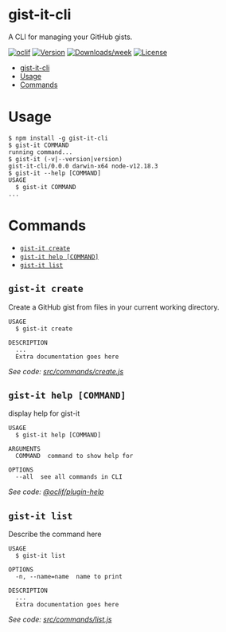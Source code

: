 # gist-it-cli

A CLI for managing your GitHub gists.

[![oclif](https://img.shields.io/badge/cli-oclif-brightgreen.svg)](https://oclif.io)
[![Version](https://img.shields.io/npm/v/gist-it-cli.svg)](https://npmjs.org/package/gist-it-cli)
[![Downloads/week](https://img.shields.io/npm/dw/gist-it-cli.svg)](https://npmjs.org/package/gist-it-cli)
[![License](https://img.shields.io/npm/l/gist-it-cli.svg)](https://github.com/cli/gist-it-cli/blob/master/package.json)

<!-- toc -->
* [gist-it-cli](#gist-it-cli)
* [Usage](#usage)
* [Commands](#commands)
<!-- tocstop -->

# Usage

<!-- usage -->
```sh-session
$ npm install -g gist-it-cli
$ gist-it COMMAND
running command...
$ gist-it (-v|--version|version)
gist-it-cli/0.0.0 darwin-x64 node-v12.18.3
$ gist-it --help [COMMAND]
USAGE
  $ gist-it COMMAND
...
```
<!-- usagestop -->

# Commands

<!-- commands -->
* [`gist-it create`](#gist-it-create)
* [`gist-it help [COMMAND]`](#gist-it-help-command)
* [`gist-it list`](#gist-it-list)

## `gist-it create`

Create a GitHub gist from files in your current working directory.

```
USAGE
  $ gist-it create

DESCRIPTION
  ...
  Extra documentation goes here
```

_See code: [src/commands/create.js](https://github.com/cli/gist-it-cli/blob/v0.0.0/src/commands/create.js)_

## `gist-it help [COMMAND]`

display help for gist-it

```
USAGE
  $ gist-it help [COMMAND]

ARGUMENTS
  COMMAND  command to show help for

OPTIONS
  --all  see all commands in CLI
```

_See code: [@oclif/plugin-help](https://github.com/oclif/plugin-help/blob/v3.2.0/src/commands/help.ts)_

## `gist-it list`

Describe the command here

```
USAGE
  $ gist-it list

OPTIONS
  -n, --name=name  name to print

DESCRIPTION
  ...
  Extra documentation goes here
```

_See code: [src/commands/list.js](https://github.com/cli/gist-it-cli/blob/v0.0.0/src/commands/list.js)_
<!-- commandsstop -->
